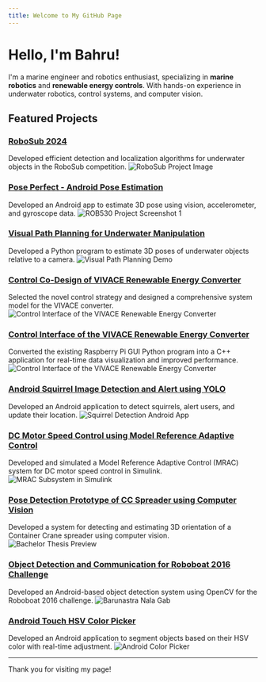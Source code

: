 ```yaml
---
title: Welcome to My GitHub Page
---
```


# Hello, I'm Bahru!

I'm a marine engineer and robotics enthusiast, specializing in **marine robotics** and **renewable energy controls**. With hands-on experience in underwater robotics, control systems, and computer vision.

## Featured Projects

### [RoboSub 2024](./projects/mrobosub.md)
Developed efficient detection and localization algorithms for underwater objects in the RoboSub competition.
![RoboSub Project Image](../assets/img/project_mrobosub.png)

### [Pose Perfect - Android Pose Estimation](./projects/pose_kalman.md)
Developed an Android app to estimate 3D pose using vision, accelerometer, and gyroscope data.
![ROB530 Project Screenshot 1](../assets/img/project_posePerfect_a.png)

### [Visual Path Planning for Underwater Manipulation](./projects/path_planning.md)
Developed a Python program to estimate 3D poses of underwater objects relative to a camera.
![Visual Path Planning Demo](../assets/img/project_pathPlanning.png)

### [Control Co-Design of VIVACE Renewable Energy Converter](./projects/vivace_ccd.md)
Selected the novel control strategy and designed a comprehensive system model for the VIVACE converter.
![Control Interface of the VIVACE Renewable Energy Converter](../assets/img/project_ccdVivace.png)

### [Control Interface of the VIVACE Renewable Energy Converter](./projects/vivace_gui.md)
Converted the existing Raspberry Pi GUI Python program into a C++ application for real-time data visualization and improved performance.
![Control Interface of the VIVACE Renewable Energy Converter](../assets/img/project_vivaceGui.jpeg)

### [Android Squirrel Image Detection and Alert using YOLO](./projects/squirrel_detection.md)
Developed an Android application to detect squirrels, alert users, and update their location.
![Squirrel Detection Android App](../assets/img/project_androidSquirrel_a.png)

### [DC Motor Speed Control using Model Reference Adaptive Control](./projects/dcmotor_mrac.md)
Developed and simulated a Model Reference Adaptive Control (MRAC) system for DC motor speed control in Simulink.
![MRAC Subsystem in Simulink](../assets/img/project_dcMotorMrac_b.png)

### [Pose Detection Prototype of CC Spreader using Computer Vision](./projects/spreader_pose.md)
Developed a system for detecting and estimating 3D orientation of a Container Crane spreader using computer vision.
![Bachelor Thesis Preview](../assets/img/project_spreaderDetection.png)

### [Object Detection and Communication for Roboboat 2016 Challenge](./projects/barunastra_roboboat.md)
Developed an Android-based object detection system using OpenCV for the Roboboat 2016 challenge.
![Barunastra Nala Gab](../assets/img/project_barunastra.png)

### [Android Touch HSV Color Picker](./projects/hsv_picker.md)
Developed an Android application to segment objects based on their HSV color with real-time adjustment.
![Android Color Picker](../assets/img/project_hsvPickerAndroid.jpeg)

---

Thank you for visiting my page!

